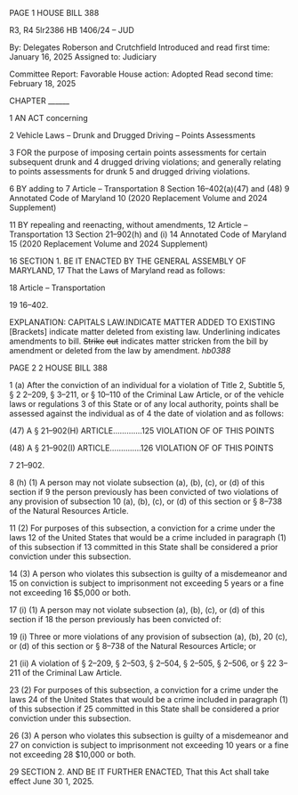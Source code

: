 PAGE 1
HOUSE BILL 388

R3, R4 5lr2386
HB 1406/24 – JUD

By: Delegates Roberson and Crutchfield
Introduced and read first time: January 16, 2025
Assigned to: Judiciary

Committee Report: Favorable
House action: Adopted
Read second time: February 18, 2025

CHAPTER ______

1 AN ACT concerning

2 Vehicle Laws – Drunk and Drugged Driving – Points Assessments

3 FOR the purpose of imposing certain points assessments for certain subsequent drunk and
4 drugged driving violations; and generally relating to points assessments for drunk
5 and drugged driving violations.

6 BY adding to
7 Article – Transportation
8 Section 16–402(a)(47) and (48)
9 Annotated Code of Maryland
10 (2020 Replacement Volume and 2024 Supplement)

11 BY repealing and reenacting, without amendments,
12 Article – Transportation
13 Section 21–902(h) and (i)
14 Annotated Code of Maryland
15 (2020 Replacement Volume and 2024 Supplement)

16 SECTION 1. BE IT ENACTED BY THE GENERAL ASSEMBLY OF MARYLAND,
17 That the Laws of Maryland read as follows:

18 Article – Transportation

19 16–402.

EXPLANATION: CAPITALS LAW.INDICATE MATTER ADDED TO EXISTING
[Brackets] indicate matter deleted from existing law.
Underlining indicates amendments to bill.
~~Strike~~ ~~out~~ indicates matter stricken from the bill by amendment or deleted from the law by
amendment. *hb0388*

PAGE 2
2 HOUSE BILL 388

1 (a) After the conviction of an individual for a violation of Title 2, Subtitle 5, §
2 2–209, § 3–211, or § 10–110 of the Criminal Law Article, or of the vehicle laws or regulations
3 of this State or of any local authority, points shall be assessed against the individual as of
4 the date of violation and as follows:

(47) A § 21–902(H) ARTICLE……..…..125 VIOLATION OF OF THIS POINTS

(48) A § 21–902(I) ARTICLE…………..126 VIOLATION OF OF THIS POINTS

7 21–902.

8 (h) (1) A person may not violate subsection (a), (b), (c), or (d) of this section if
9 the person previously has been convicted of two violations of any provision of subsection
10 (a), (b), (c), or (d) of this section or § 8–738 of the Natural Resources Article.

11 (2) For purposes of this subsection, a conviction for a crime under the laws
12 of the United States that would be a crime included in paragraph (1) of this subsection if
13 committed in this State shall be considered a prior conviction under this subsection.

14 (3) A person who violates this subsection is guilty of a misdemeanor and
15 on conviction is subject to imprisonment not exceeding 5 years or a fine not exceeding
16 $5,000 or both.

17 (i) (1) A person may not violate subsection (a), (b), (c), or (d) of this section if
18 the person previously has been convicted of:

19 (i) Three or more violations of any provision of subsection (a), (b),
20 (c), or (d) of this section or § 8–738 of the Natural Resources Article; or

21 (ii) A violation of § 2–209, § 2–503, § 2–504, § 2–505, § 2–506, or §
22 3–211 of the Criminal Law Article.

23 (2) For purposes of this subsection, a conviction for a crime under the laws
24 of the United States that would be a crime included in paragraph (1) of this subsection if
25 committed in this State shall be considered a prior conviction under this subsection.

26 (3) A person who violates this subsection is guilty of a misdemeanor and
27 on conviction is subject to imprisonment not exceeding 10 years or a fine not exceeding
28 $10,000 or both.

29 SECTION 2. AND BE IT FURTHER ENACTED, That this Act shall take effect June
30 1, 2025.